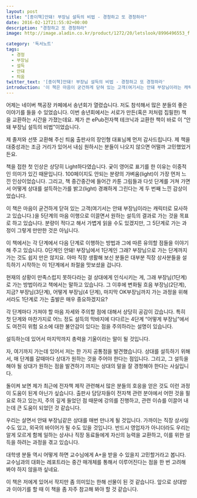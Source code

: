 ```yaml
---
layout: post
title: "[종이책]안돼! 부장님 설득의 비법 - 경청하고 또 경청하라"
date: 2016-02-12T21:55:02+00:00
description: "경청하고 또 경청하라"
image: http://image.aladin.co.kr/product/1272/20/letslook/8996496553_f.jpg

category: '독서노트'  
tags: 
  - 경청
  - 부장님
  - 설득
  - 안돼
  - 틔움
twitter_text: '[종이책]안돼! 부장님 설득의 비법 - 경청하고 또 경청하라'
introduction: '이 책은 마음이 굳건하게 닫혀 있는 고객(여기서는 안돼 부장님이라는 캐릭터로 묘사하고 있습니다.)을 5단계의 마음 이행으로 이끌면서 원하는 설득의 결과로 가는 것을 목표로 하고 있습니다.'
---
```


어제는 네이버 책공장 카페에서 송년회가 열렸습니다. 저도 참석해서 많은 분들의 좋은 이야기를 들을 수 있었습니다. 이번 송년회에서는 서로가 만든(혹은 저처럼 집필한) 책을 교환하는 시간을 가졌는데요. 제가 쓴 ePub전자책 테크닉과 교환한 책이 바로 이 &#8220;안돼 부장님 설득의 비법&#8221;이었습니다.

제 졸저와 선뜻 교환해 주신 틔움 출판사의 장인형 대표님께 먼저 감사드립니다. 제 책을 대중성과는 조금 거리가 있어서 내심 원하시는 분들이 나오지 않으면 어떨까 고민했었거든요.

책을 접한 첫 인상은 상당히 Light하다였습니다. 궂이 영어로 표기를 한 이유는 이중적인 의미가 있긴 때문입니다. 100페이지도 안되는 분량의 가벼움(light)이 가장 먼저 느낀 인상이었습니다. 그리고, 책 중간중간에 들어간 카툰 그림들과 다섯 단계를 거쳐 가면서 어떻게 상대를 설득하는가를 밝고(light) 경쾌하게 그린다는 게 두 번째 느낀 감상이었습니다.

이 책은 마음이 굳건하게 닫혀 있는 고객(여기서는 안돼 부장님이라는 캐릭터로 묘사하고 있습니다.)을 5단계의 마음 이행으로 이끌면서 원하는 설득의 결과로 가는 것을 목표로 하고 있습니다. 분량이 적다고 해서 가볍게 읽을 수도 있겠지만, 그 5단계로 가는 과정이 그렇게 만만한 것은 아닙니다.

이 책에서는 각 단계에서 다음 단계로 이행하는 방법과 그에 따른 유의할 점들을 이야기해 주고 있습니다. 0단계인 안돼! 부장님에서 1단계인 그래? 부장님으로 가는 단계까지 가는 것도 쉽지 만은 않지요. 아마 직장 생활해 보신 분들은 대부분 직장 상사분들을 설득하기 시작하는 이 1단계에서 좌절을 맛보셨을 겁니다.

현재의 상황이 만족스럽지 못하다라는 걸 상대에게 인식시키는 게, 그래 부장님(1단계)로 가는 방법이라고 책에서는 말하고 있습니다. 그 이후에 변화될 흐음 부장님(2단계), 지금? 부장님(3단계), 어떻게 부장님(4 단계), 마지막 OK부장님까지 가는 과정을 위해서라도 1단계로 가는 출발은 매우 중요하겠지요?

각 단계마다 가져야 할 마음 자세와 주의할 점에 대해서 상당히 공감이 갔습니다. 특히 첫 단계와 마찬가지로 어느 정도 설득의 막바지에 다다르는 4단계 &#8220;어떻게 부장님&#8221;에서도 여전히 위험 요소에 대한 불안감이 있다는 점을 주의하라는 설명이 있습니다.

설득하는데 있어서 마지막까지 총력을 기울이라는 말이 될 것입니다.

자, 여기까지 가는데 있어서 저는 한 가지 공통점을 발견했습니다. 상대를 설득하기 위해서, 매 단계를 갈때마다 상대가 원하는 것을 주어야 한다는 점입니다. 그리고, 그 설득을 해야 될 상대가 원하는 점을 발견하기 까지는 상대의 말을 잘 경청해야 한다는 사실입니다.

돌이켜 보면 제가 최근에 전자책 제작 관련해서 많은 분들의 호응을 얻은 것도 이런 과정이 도움이 된게 아닌가 싶습니다. 출판사 담당자들이 전자책 관련 분야에서 어떤 것을 필요로 하고 있는지, 주의 깊게 들었던 점 때문에 강의를 진행하고, 관련 이슈를 이끌어 내는데 큰 도움이 되었던 것 같습니다.

우리는 살면서 안돼 부장님같은 상대를 매번 만나게 될 것입니다. 가까이는 직장 상사일 수도 있고, 외국의 바이어가 될 수도 있을 것입니다. 반드시 영업자가 아니더라도 우리는 알게 모르게 함께 일하는 상사나 직장 동료들에게 자신의 능력을 교환하고, 이를 위한 설득을 하려는 과정을 겪고 있습니다.

대학생 분들 역시 어떻게 하면 교수님에게 A+을 받을 수 있을지 고민할거라고 봅니다. 교수님과의 대화는 레포트라는 중간 매개체를 통해서 이루어진다는 점을 한 번 고려해 봐야 하지 않을까 싶네요.

이 책은 저에게 있어서 작지만 좀 의미있는 한해 선물이 된 것 같습니다. 앞으로 상대방과 이야기를 할 때 이 책을 좀 자주 참고해 봐야 할 것 같습니다.